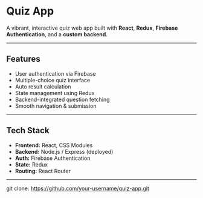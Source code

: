 # Quiz App

A vibrant, interactive quiz web app built with **React**, **Redux**, **Firebase Authentication**, and a **custom backend**.

---

## Features

-  User authentication via Firebase
-  Multiple-choice quiz interface
-  Auto result calculation
-  State management using Redux
-  Backend-integrated question fetching
-  Smooth navigation & submission

---

## Tech Stack

- **Frontend:** React, CSS Modules
- **Backend:** Node.js / Express (deployed)
- **Auth:** Firebase Authentication
- **State:** Redux
- **Routing:** React Router

---

git clone:  https://github.com/your-username/quiz-app.git

